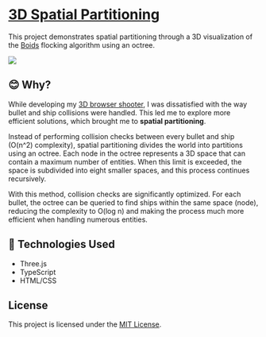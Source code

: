 # [3D Spatial Partitioning](http://nickvanurk.com/boids-octree-simulation/)

This project demonstrates spatial partitioning through a 3D visualization of the [Boids](https://en.wikipedia.org/wiki/Boids) flocking algorithm using an octree.

![](simulation.gif)

## :blush: **Why?**

While developing my [3D browser shooter](https://github.com/nickyvanurk/3d-multiplayer-browser-shooter), I was dissatisfied with the way bullet and ship collisions were handled. This led me to explore more efficient solutions, which brought me to **spatial partitioning**.

Instead of performing collision checks between every bullet and ship (O(n^2) complexity), spatial partitioning divides the world into partitions using an octree. Each node in the octree represents a 3D space that can contain a maximum number of entities. When this limit is exceeded, the space is subdivided into eight smaller spaces, and this process continues recursively.

With this method, collision checks are significantly optimized. For each bullet, the octree can be queried to find ships within the same space (node), reducing the complexity to O(log n) and making the process much more efficient when handling numerous entities.

## :rocket: Technologies Used

- Three.js
- TypeScript
- HTML/CSS

## License

This project is licensed under the [MIT License](./LICENSE).

